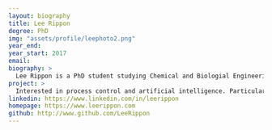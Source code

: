 ```yaml
---
layout: biography
title: Lee Rippon
degree: PhD
img: "assets/profile/leephoto2.png"
year_end: 
year_start: 2017
email: 
biography: >
  Lee Rippon is a PhD student studying Chemical and Biologial Engineering (CHBE) at UBC. He also holds BASc and MASc degrees from UBC in CHBE where his research experience includes applications of compressive sensing, adaptive control, system identification and process monitoring on sheet and film processes. His current research interests include applying process analytics and machine learning techniques to historical process data to perform fault detection, isolation, and diagnosis in a kraft pulping process. For more information, click the home button above.
project: >
  Interested in process control and artificial intelligence. Particularly, in ML algorithms for APC and FDD in process systems applications.
linkedin: https://www.linkedin.com/in/leerippon
homepage: https://www.leerippon.com
github: http://www.github.com/LeeRippon
---
```

